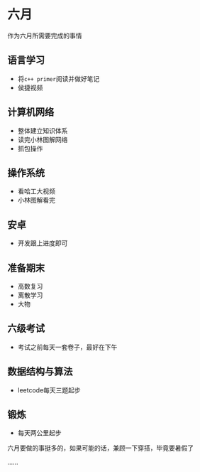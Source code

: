 # 六月

作为六月所需要完成的事情

## 语言学习

-   将`c++ primer`阅读并做好笔记
-   侯捷视频

## 计算机网络

-   整体建立知识体系
-   读完小林图解网络
-   抓包操作

## 操作系统

-   看哈工大视频
-   小林图解看完

## 安卓

-   开发跟上进度即可

## 准备期末

-   高数复习
-   离散学习
-   大物

## 六级考试

-   考试之前每天一套卷子，最好在下午

## 数据结构与算法

-   leetcode每天三题起步

## 锻炼

-   每天两公里起步

六月要做的事挺多的，如果可能的话，兼顾一下穿搭，毕竟要暑假了

……
